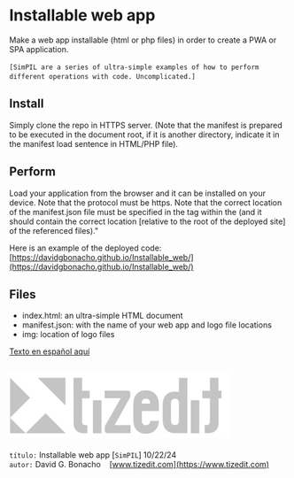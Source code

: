 
# Installable web app
Make a web app installable (html or php files) in order to create a PWA or SPA application.

`[SimPIL are a series of ultra-simple examples of how to perform different operations with code. Uncomplicated.]`

## Install
Simply clone the repo in HTTPS server. (Note that the manifest is prepared to be executed in the document root, if it is another directory, indicate it in the manifest load sentence in HTML/PHP file).

## Perform
Load your application from the browser and it can be installed on your device. Note that the protocol must be https. Note that the correct location of the manifest.json file must be specified in the <link> tag within the <head> (and it should contain the correct location [relative to the root of the deployed site] of the referenced files)."

Here is an example of the deployed code: [https://davidgbonacho.github.io/Installable_web/](https://davidgbonacho.github.io/Installable_web/)

## Files
- index.html: an ultra-simple HTML document 
- manifest.json: with the name of your web app and logo file locations
- img: location of logo files


[Texto en español aquí](README_ES.MD)

![](img/logo.svg)
---
`título:` Installable web app [`SimPIL`] 10/22/24\
`autor:` David G. Bonacho &nbsp;&nbsp;  [www.tizedit.com](https://www.tizedit.com)

